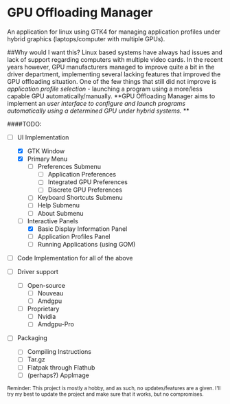 # GPU Offloading Manager
An application for linux using GTK4 for managing application profiles under hybrid graphics (laptops/computer with multiple  GPUs).

##Why would I want this?
Linux based systems have always had issues and lack of support regarding computers with multiple video cards.
In the recent years however, GPU manufacturers managed to improve quite a bit in the driver department, implementing several lacking features that improved the GPU offloading situation.
One of the few things that still did not improve is *application profile selection* - launching a program using a more/less capable GPU automatically/manually.
**GPU Offloading Manager aims to implement an _user interface to  configure and launch programs automatically using a determined GPU under hybrid systems._ **

####TODO:
- [ ] UI Implementation
    - [X] GTK Window
    - [X] Primary Menu
        - [ ] Preferences Submenu
            - [ ] Application Preferences
            - [ ] Integrated GPU Preferences
            - [ ] Discrete GPU Preferences
        - [ ] Keyboard Shortcuts Submenu
        - [ ] Help Submenu
        - [ ] About Submenu
    - [ ] Interactive Panels
        - [X] Basic Display Information Panel
        - [ ] Application Profiles Panel
        - [ ] Running Applications (using GOM)
    
- [ ] Code Implementation for all of the above
    
- [ ] Driver support
	- [ ] Open-source
		- [ ] Nouveau
		- [ ] Amdgpu
	- [ ] Proprietary
		- [ ] Nvidia
		- [ ] Amdgpu-Pro
		
- [ ] Packaging
    - [ ] Compiling Instructions
    - [ ] Tar.gz
    - [ ] Flatpak through Flathub
    - [ ] (perhaps?) AppImage

<sub>Reminder: This project is mostly a hobby, and as such, no updates/features are a given. I'll try my best to update the project and make sure that it works, but no compromises.</sub>

